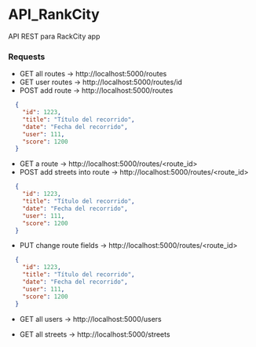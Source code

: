 # API_RankCity
API REST para RackCity app


### Requests

* GET all routes -> http://localhost:5000/routes
* GET user routes -> http://localhost:5000/routes/id
* POST add route -> http://localhost:5000/routes
```json
  {
    "id": 1223,
    "title": "Título del recorrido",
    "date": "Fecha del recorrido", 
    "user": 111,
    "score": 1200
  }
```
* GET a route -> http://localhost:5000/routes/<route_id>
* POST add streets into route -> http://localhost:5000/routes/<route_id>
```json
  {
    "id": 1223,
    "title": "Título del recorrido",
    "date": "Fecha del recorrido", 
    "user": 111,
    "score": 1200
  }
```

* PUT change route fields -> http://localhost:5000/routes/<route_id>
```json
  {
    "id": 1223,
    "title": "Título del recorrido",
    "date": "Fecha del recorrido", 
    "user": 111,
    "score": 1200
  }
```

* GET all users -> http://localhost:5000/users

* GET all streets -> http://localhost:5000/streets
